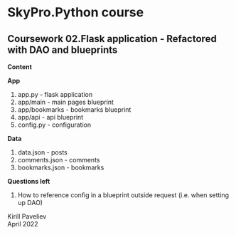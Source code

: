 # SkyPro.Python course
## Coursework 02.Flask application - Refactored with DAO and blueprints

**Content**

**App**
1. app.py - flask application
2. app/main - main pages blueprint
3. app/bookmarks - bookmarks blueprint
4. app/api - api blueprint
5. config.py - configuration

**Data**

1. data.json - posts
2. comments.json - comments
3. bookmarks.json - bookmarks

**Questions left**

1. How to reference config in a blueprint outside request (i.e. when setting up DAO)

Kirill Paveliev\
April 2022